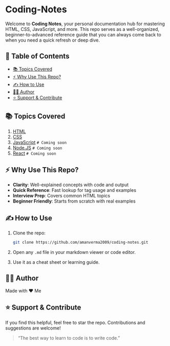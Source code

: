 # Coding-Notes

Welcome to **Coding Notes**, your personal documentation hub for mastering HTML, CSS, JavaScript, and more. This repo serves as a well-organized, beginner-to-advanced reference guide that you can always come back to when you need a quick refresh or deep dive.

## 📑 Table of Contents

* [📚 Topics Covered](#-topics-covered)
* [⚡ Why Use This Repo?](#-why-use-this-repo)
* [✍️ How to Use](#️-how-to-use)
* [🧑‍💻 Author](#-author)
* [⭐️ Support & Contribute](#️-support--contribute)

## 📚 Topics Covered

1. [HTML](./HTML/README.md)
2. [CSS](./CSS/README.md)
3. [JavaScript](./JavaScript/README.md) `# Coming soon`
4. [Node.JS](./NODE.JS/README.md) `# Coming soon`
5. [React](./REACT/README.md) `# Coming soon`

## ⚡ Why Use This Repo?

* **Clarity**: Well-explained concepts with code and output
* **Quick Reference**: Fast lookup for tag usage and examples
* **Interview Prep**: Covers common HTML topics
* **Beginner Friendly**: Starts from scratch with real examples

## ✍️ How to Use

1. Clone the repo:

    ```bash
    git clone https://github.com/amanverma2009/coding-notes.git
    ```

2. Open any `.md` file in your markdown viewer or code editor.
3. Use it as a cheat sheet or learning guide.

## 🧑‍💻 Author

Made with ❤️ Me

## ⭐️ Support & Contribute

If you find this helpful, feel free to star the repo. Contributions and suggestions are welcome!

> “The best way to learn to code is to write code.”
